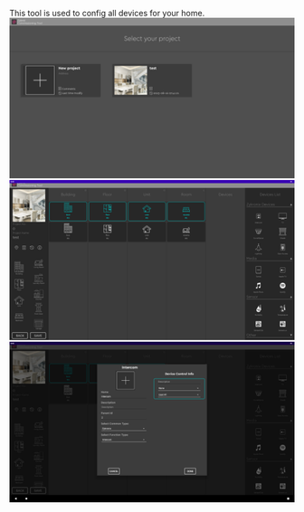 This tool is used to config all devices for your home.
![main_screen](https://github.com/developer-tw/commissioning_tool/blob/main/main_screen.png)   
![main_screen-1](https://github.com/developer-tw/commissioning_tool/blob/main/main_screen-1.png)   
![add_device](https://github.com/developer-tw/commissioning_tool/blob/main/add_new_devices.png)


